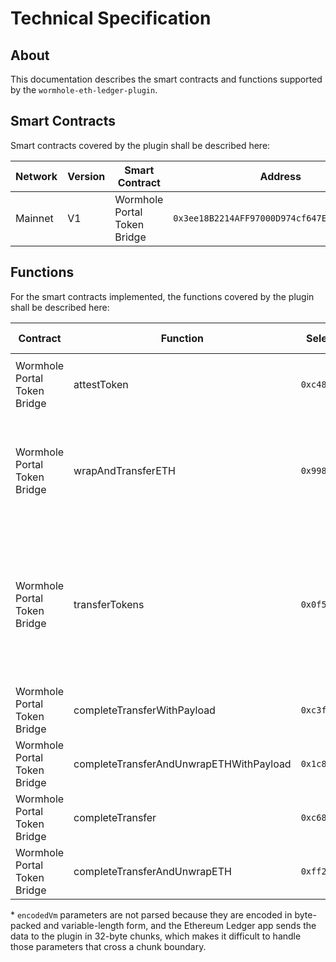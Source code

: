 # Technical Specification



## About

This documentation describes the smart contracts and functions supported by the `wormhole-eth-ledger-plugin`.

## Smart Contracts

Smart contracts covered by the plugin shall be described here:

|  Network | Version | Smart Contract | Address |
|   ----   |   ---   |      ----      |   ---   |
| Mainnet   | V1  | Wormhole Portal Token Bridge  | `0x3ee18B2214AFF97000D974cf647E7C347E8fa585` |

## Functions

For the smart contracts implemented, the functions covered by the plugin shall be described here:

| Contract     | Function                                    | Selector   | Displayed Parameters |
| ------------ | ------------------------------------------- | ---------- | ------------------- |
| Wormhole Portal Token Bridge | attestToken                                | `0xc48fa115` | <table><tbody> <tr><td><code>address tokenAddress</code></td></tr><tr><td><code>uint32 nonce</code></td></tr> </tbody></table> |
| Wormhole Portal Token Bridge | wrapAndTransferETH                         | `0x9981509f` | <table><tbody> <tr><td><code>uint16 recipientChain</code></td></tr><tr><td><code>bytes32 recipient</code></td></tr><tr><td><code>uint256 arbiterFee</code></td></tr><tr><td><code>uint32 nonce</code></td></tr> </tbody></table> |
| Wormhole Portal Token Bridge | transferTokens                             | `0x0f5287b0` | <table><tbody> <tr><td><code>address token</code></td></tr><tr><td><code>uint256 amount</code></td></tr><tr><td><code>uint16 recipientChain</code></td></tr><tr><td><code>bytes32 recipient</code></td></tr><tr><td><code>uint256 arbiterFee</code></td></tr><tr><td><code>uint32 nonce</code></td></tr> </tbody></table> |
| Wormhole Portal Token Bridge | completeTransferWithPayload                | `0xc3f511c1` | <table><tbody> <tr><td><code>None*</code></td></tr> </tbody></table> |
| Wormhole Portal Token Bridge | completeTransferAndUnwrapETHWithPayload    | `0x1c8475e4` | <table><tbody> <tr><td><code>None*</code></td></tr> </tbody></table> |
| Wormhole Portal Token Bridge | completeTransfer                           | `0xc6878519` | <table><tbody> <tr><td><code>None*</code></td></tr> </tbody></table> |
| Wormhole Portal Token Bridge | completeTransferAndUnwrapETH               | `0xff200cde` | <table><tbody> <tr><td><code>None*</code></td></tr> </tbody></table> |

\* `encodedVm` parameters are not parsed because they are encoded in byte-packed and variable-length form, and the Ethereum Ledger app sends the data to the plugin in 32-byte chunks, which makes it difficult to handle those parameters that cross a chunk boundary.
